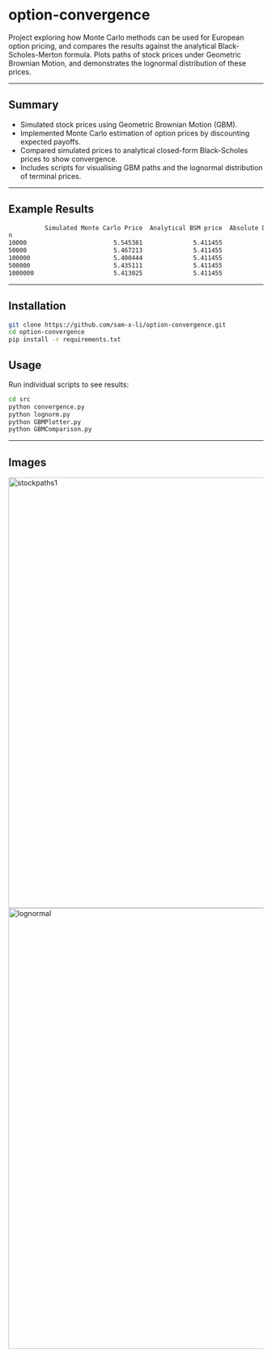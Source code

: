 # option-convergence
Project exploring how Monte Carlo methods can be used for European option pricing, and compares the results against the analytical Black-Scholes-Merton formula.
Plots paths of stock prices under Geometric Brownian Motion, and demonstrates the lognormal distribution of these prices.

---

## Summary

  - Simulated stock prices using Geometric Brownian Motion (GBM).
  - Implemented Monte Carlo estimation of option prices by discounting expected payoffs.
  - Compared simulated prices to analytical closed-form Black-Scholes prices to show convergence.
  - Includes scripts for visualising GBM paths and the lognormal distribution of terminal prices. 

---

## Example Results
```bash
          Simulated Monte Carlo Price  Analytical BSM price  Absolute Difference  Percentage Difference
n
10000                        5.545381              5.411455            -0.133926              -2.474864
50000                        5.467213              5.411455            -0.055757              -1.030357
100000                       5.400444              5.411455             0.011011               0.203484
500000                       5.435111              5.411455            -0.023655              -0.437137
1000000                      5.413025              5.411455            -0.001570              -0.029004
```
---

## Installation 
```bash
git clone https://github.com/sam-x-li/option-convergence.git
cd option-convergence
pip install -r requirements.txt
```

## Usage
Run individual scripts to see results:
```bash
cd src
python convergence.py
python lognorm.py
python GBMPlotter.py
python GBMComparison.py
```

---

## Images

<img width="1620" height="850" alt="stockpaths1" src="https://github.com/user-attachments/assets/c55d4032-85f0-481b-a3e0-4079785b7fd8" />
<img width="1620" height="870" alt="lognormal" src="https://github.com/user-attachments/assets/a3becf33-c6bf-4b59-91bc-0b080f9bc452" />
